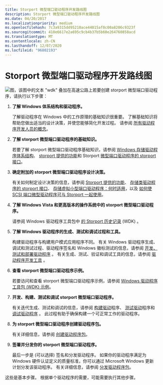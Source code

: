 ```yaml
---
title: Storport 微型端口驱动程序开发路线图
description: Storport 微型端口驱动程序开发路线图
ms.date: 04/20/2017
ms.localizationpriority: medium
ms.openlocfilehash: 7c3a9315dd95210ace44015af0c00a8206c9323f
ms.sourcegitcommit: 418e6617e2a695c9cb4b37b5b60e264760858acd
ms.translationtype: MT
ms.contentlocale: zh-CN
ms.lasthandoff: 12/07/2020
ms.locfileid: "96802193"
---
```

# <a name="roadmap-for-developing-storport-miniport-drivers"></a>Storport 微型端口驱动程序开发路线图

![图，该图中的文本 "wdk" 叠加在高速公路上](images/wdkroadmap-th.png)若要创建 storport 微型端口驱动程序，请执行以下步骤：

1. **了解 Windows 体系结构和驱动程序。**

    了解驱动程序在 Windows 中的工作原理的基础知识很重要。 了解基础知识将帮助您做出适当的设计决策，并使您能够简化开发过程。 请参阅 [所有驱动程序开发人员的概念](../gettingstarted/concepts-and-knowledge-for-all-driver-developers.md)。

2. **了解 storport 微型端口驱动程序的基础知识。**

    若要了解 storport 微型端口驱动程序基础知识，请参阅 [Windows 存储驱动程序体系结构](storage-driver-architecture.md)、 [storport 提供的功能](capabilities-provided-by-storport.md)和 Storport [微型端口驱动程序的 storport 接口](storport-s-interface-with-storport-miniport-drivers.md)。

3. **确定附加的 storport 微型端口驱动程序设计决策。**

   有关如何制定设计决策的信息，请参阅 [Storport 提供的功能](capabilities-provided-by-storport.md)、 [存储类驱动程序的 storport 接口](storport-s-srb-interface-with-the-storage-class-driver.md)、 [存储虚拟小型端口驱动程序：何时适用](storage-virtual-miniport-drivers--when-are-they-appropriate-.md)，以及 [如何使 SCSI 端口微型驱动程序可与 Storport 一起使用](making-scsi-port-miniport-drivers-work-with-storport.md)。

4. **了解 Windows Vista 和更高版本的操作系统中的 storport 微型端口驱动程序。**

    请参阅 Windows 驱动程序工具包中 [的 Storport 历史记录](history-of-storport.md) (WDK) 。

5. **了解 Windows 驱动程序的生成、测试和调试过程和工具。**

   构建驱动程序与构建用户模式应用程序不同。 有关 Windows 驱动程序生成、调试和测试过程、驱动程序签名和 Windows 徽标测试的信息，请参阅 [开发、测试和部署驱动程序](/windows-hardware/drivers) 。 有关生成、测试、验证和调试工具的信息，请参阅 [驱动程序开发工具](../devtest/index.md) 。

6. **查看 storport 微型端口驱动程序示例。**

    若要访问和查看 storport 微型端口驱动程序示例，请参阅 [Windows 驱动程序工具包 (WDK) 示例](https://go.microsoft.com/fwlink/p/?LinkId=618052)。

7. **开发、构建、测试和调试 storport 微型端口驱动程序。**

    有关迭代生成、测试和调试的信息，请参阅 [构建驱动](../develop/building-a-driver.md)程序、 [测试驱动](/windows-hardware/drivers)程序和 [调试驱动程序](/windows-hardware/drivers) 。 此过程有助于确保构建一个可正常工作的驱动程序。

8. **为 storport 微型端口驱动程序创建驱动程序包。**

    有关详细信息，请参阅 [创建驱动程序包](/windows-hardware/drivers)。

9. **签署并分发你的 storport 微型端口驱动程序。**

    最后一步是 (可以选择) 签名和分发驱动程序。 如果你的驱动程序满足为 Windows 硬件认证定义的质量标准，你可以通过 Microsoft Windows 更新计划分发该驱动程序。 有关详细信息，请参阅 [分发驱动程序包](/windows-hardware/drivers)。

这些是基本步骤。 根据单个驱动程序的需要，可能需要执行其他步骤。
